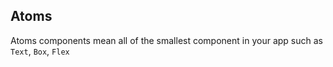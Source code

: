 ## Atoms

Atoms components mean all of the smallest component in your app such as `Text`, `Box`, `Flex`